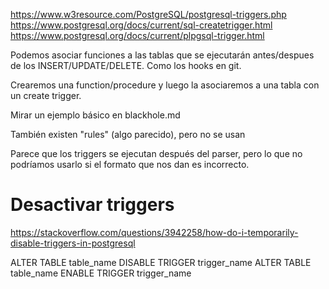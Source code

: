<https://www.w3resource.com/PostgreSQL/postgresql-triggers.php>
<https://www.postgresql.org/docs/current/sql-createtrigger.html>
<https://www.postgresql.org/docs/current/plpgsql-trigger.html>

Podemos asociar funciones a las tablas que se ejecutarán antes/despues de los INSERT/UPDATE/DELETE.
Como los hooks en git.

Crearemos una function/procedure y luego la asociaremos a una tabla con un create trigger.

Mirar un ejemplo básico en blackhole.md

También existen "rules" (algo parecido), pero no se usan

Parece que los triggers se ejecutan después del parser, pero lo que no podríamos usarlo si el formato que nos dan es incorrecto.

# Desactivar triggers

<https://stackoverflow.com/questions/3942258/how-do-i-temporarily-disable-triggers-in-postgresql>

ALTER TABLE table_name DISABLE TRIGGER trigger_name
ALTER TABLE table_name ENABLE TRIGGER trigger_name
